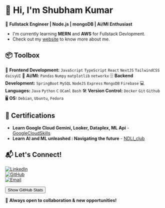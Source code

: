 # 👋 Hi, I'm Shubham Kumar

🚀 **Fullstack Engineer | Node.js | mongoDB | Ai/Ml Enthusiast**

- I'm currently learning **MERN** and **AWS** for Fullstack Devlopment.
- Check out my [website](https://shubham-ivory.vercel.app/) to know more about me.

## 📦 Toolbox

📱 **Frontend Development:** `JavaScript` `TypeScript` `React` `NextJS` `TailwindCSS` `daisyUI`
🦾 **Ai/Ml:** `Pandas` `Numpy` `matplotlib` `networkx` 
🗄️ **Backend Development:** `SpringBoot` `MySQL` `NodeJS` `Express` `MongoDB` `Firebase` 
💻 **Languages:** `Java` `Python` `C` `OCaml` `Bash`
🛠️ **Version Control:** `Docker` `Git` `Github`
🖥️ **OS:** `Debian`, `Ubuntu`, `Fedora`

## 📜 Certifications  
- **Learn Google Cloud Gemini, Looker, Dataplex, ML Api** - [GoogleCloudSkills](https://www.cloudskillsboost.google/public_profiles/eae0defc-b8ac-4984-91f7-53d942776598)  
- **Learn AI and ML unleashed : Navigating the future** - [NDLI_club](https://drive.google.com/file/d/1JwPmrQ4mrlgKt3iloR_XeK4WtMBGdK1O/view?usp=sharing)  

## 📬 Let's Connect!  
[![LinkedIn](https://img.shields.io/badge/LinkedIn-Connect-blue?style=for-the-badge&logo=linkedin)](https://www.linkedin.com/in/shubham-kumar-617760258)  
[![GitHub](https://img.shields.io/badge/GitHub-Follow-black?style=for-the-badge&logo=github)](https://github.com/rajan-shubham)  
[![Email](https://img.shields.io/badge/Email-shubhamkumar.gdsc@gmail.com-red?style=for-the-badge&logo=gmail)](mailto:shubhamkumar.gdsc@gmail.com)

<button onclick="toggleStats()">Show GitHub Stats</button>

<aside id="github-stats" style="display: none; margin-top: 20px;">
  <img src="https://github-readme-stats.vercel.app/api/top-langs?username=rajan-shubham&show_icons=true&locale=en&layout=compact" alt="Top Langs" />
  <img src="https://github-readme-stats.vercel.app/api?username=rajan-shubham&show_icons=true&locale=en" alt="GitHub Stats" />
  <img src="https://github-readme-streak-stats.herokuapp.com/?user=rajan-shubham" alt="Streak Stats" />
</aside>

<script>
  function toggleStats() {
    const stats = document.getElementById("github-stats");
    stats.style.display = "block";
    event.target.style.display = "none";
  }
</script>

🚀 **Always open to collaboration & new opportunities!**  
